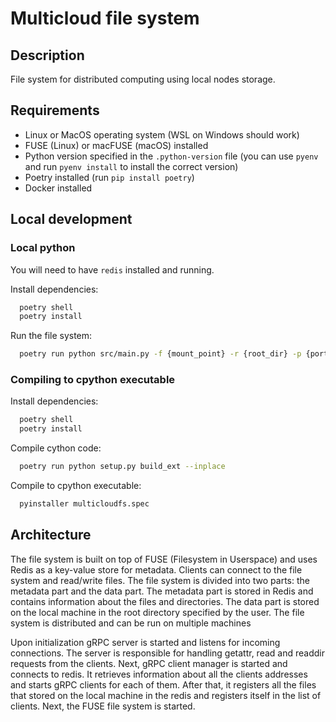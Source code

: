 # Multicloud file system

## Description

File system for distributed computing using local nodes storage.

## Requirements

- Linux or MacOS operating system (WSL on Windows should work)
- FUSE (Linux) or macFUSE (macOS) installed
- Python version specified in the `.python-version` file (you can use `pyenv` and run `pyenv install` to install the
  correct version)
- Poetry installed (run `pip install poetry`)
- Docker installed

## Local development

### Local python

You will need to have `redis` installed and running.

Install dependencies:

```bash
  poetry shell
  poetry install
```

Run the file system:

```bash
  poetry run python src/main.py -f {mount_point} -r {root_dir} -p {port} -u {redis_url} -i localhost
```

### Compiling to cpython executable

Install dependencies:

```bash
  poetry shell
  poetry install
```

Compile cython code:

```bash
  poetry run python setup.py build_ext --inplace
```

Compile to cpython executable:

```bash
  pyinstaller multicloudfs.spec
```

## Architecture

The file system is built on top of FUSE (Filesystem in Userspace) and uses Redis as a key-value store for metadata.
Clients can connect to the file system and read/write files. The file system is divided into two parts: the metadata part and the data part. The metadata part is stored in Redis and
contains information about the files and directories. The data part is stored on the local machine in the root directory
specified by the user. The file system is distributed and can be run on multiple machines

Upon initialization gRPC server is started and listens for incoming connections. The server is responsible for handling
getattr, read and readdir requests from the clients. Next, gRPC client manager is started and connects to redis. It
retrieves information about all the clients addresses and starts gRPC clients for each of them. After that, it registers
all the files that stored on the local machine in the redis and registers itself in the list of clients. Next, the FUSE
file system is started.